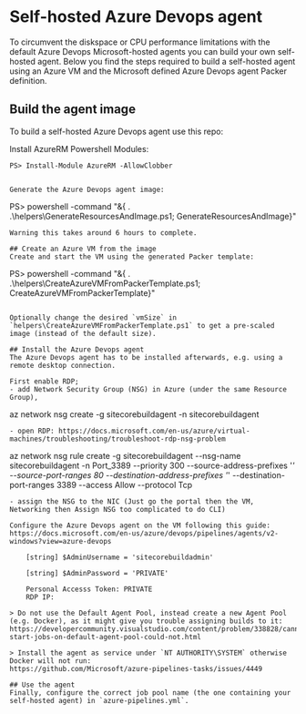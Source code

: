 # Self-hosted Azure Devops agent
To circumvent the diskspace or CPU performance limitations with the default Azure Devops Microsoft-hosted agents you can build your own self-hosted agent.
Below you find the steps required to build a self-hosted agent using an Azure VM and the Microsoft defined Azure Devops agent Packer definition.

## Build the agent image

To build a self-hosted Azure Devops agent use this repo:

Install AzureRM Powershell Modules:
```
PS> Install-Module AzureRM -AllowClobber
```


```

Generate the Azure Devops agent image:
```
PS> powershell -command "&{ . .\helpers\GenerateResourcesAndImage.ps1; GenerateResourcesAndImage}"
```
Warning this takes around 6 hours to complete.

## Create an Azure VM from the image
Create and start the VM using the generated Packer template:
```
PS> powershell -command "&{ . .\helpers\CreateAzureVMFromPackerTemplate.ps1; CreateAzureVMFromPackerTemplate}"
```

Optionally change the desired `vmSize` in `helpers\CreateAzureVMFromPackerTemplate.ps1` to get a pre-scaled image (instead of the default size).

## Install the Azure Devops agent
The Azure Devops agent has to be installed afterwards, e.g. using a remote desktop connection.

First enable RDP;
- add Network Security Group (NSG) in Azure (under the same Resource Group), 

```
az network nsg create -g sitecorebuildagent -n sitecorebuildagent
```
- open RDP: https://docs.microsoft.com/en-us/azure/virtual-machines/troubleshooting/troubleshoot-rdp-nsg-problem
```
az network nsg rule create -g sitecorebuildagent --nsg-name sitecorebuildagent -n Port_3389 --priority 300 --source-address-prefixes '*' --source-port-ranges 80 --destination-address-prefixes '*' --destination-port-ranges 3389 --access Allow --protocol Tcp 
```
- assign the NSG to the NIC (Just go the portal then the VM, Networking then Assign NSG too complicated to do CLI)

Configure the Azure Devops agent on the VM following this guide: https://docs.microsoft.com/en-us/azure/devops/pipelines/agents/v2-windows?view=azure-devops
```
        [string] $AdminUsername = 'sitecorebuildadmin'

        [string] $AdminPassword = 'PRIVATE'

        Personal Accesss Token: PRIVATE
        RDP IP: 
```
> Do not use the Default Agent Pool, instead create a new Agent Pool (e.g. Docker), as it might give you trouble assigning builds to it: https://developercommunity.visualstudio.com/content/problem/338828/cannot-start-jobs-on-default-agent-pool-could-not.html

> Install the agent as service under `NT AUTHORITY\SYSTEM` otherwise Docker will not run: 
https://github.com/Microsoft/azure-pipelines-tasks/issues/4449

## Use the agent
Finally, configure the correct job pool name (the one containing your self-hosted agent) in `azure-pipelines.yml`.
